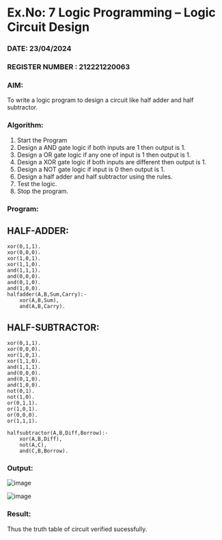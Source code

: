 # Ex.No: 7  Logic Programming –  Logic Circuit Design

### DATE:  23/04/2024

### REGISTER NUMBER : 212221220063

### AIM: 
To write a logic program to design a circuit like half adder and half subtractor.

###  Algorithm:
1. Start the Program
2. Design a AND gate logic if both inputs are 1 then output is 1.
3. Design a OR gate logic if any one of input is 1 then output is 1.
4. Design a XOR gate logic if both inputs are different then output is 1.
5. Design a NOT gate logic if input is 0 then output is 1.
6. Design a half adder and half subtractor using the rules.
7. Test the logic.
8. Stop the program.

### Program:

## HALF-ADDER:
```
xor(0,1,1).
xor(0,0,0).
xor(1,0,1).
xor(1,1,0).
and(1,1,1).
and(0,0,0).
and(0,1,0).
and(1,0,0).
halfadder(A,B,Sum,Carry):-
    xor(A,B,Sum),
    and(A,B,Carry).
```

## HALF-SUBTRACTOR:
```
xor(0,1,1).
xor(0,0,0).
xor(1,0,1).
xor(1,1,0).
and(1,1,1).
and(0,0,0).
and(0,1,0).
and(1,0,0).
not(0,1).
not(1,0).
or(0,1,1).
or(1,0,1).
or(0,0,0).
or(1,1,1).

halfsubtractor(A,B,Diff,Borrow):-
    xor(A,B,Diff),
    not(A,C),
    and(C,B,Borrow).
```








### Output:
![image](https://github.com/Yugendaran/AI_Lab_2023-24/assets/128135616/0dce60b9-3b34-4899-8eff-1e228bfaf944)


![image](https://github.com/Yugendaran/AI_Lab_2023-24/assets/128135616/f87a86d4-092e-4931-998d-9b2d71ba5753)


### Result:
Thus the truth table of circuit verified sucessfully.
